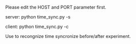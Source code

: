 Please edit the HOST and PORT parameter first.

server: python time_sync.py -s <filename>

client: python time_sync.py -c <filename>

Use <filename> to recongnize time syncronize before/after experiment.
